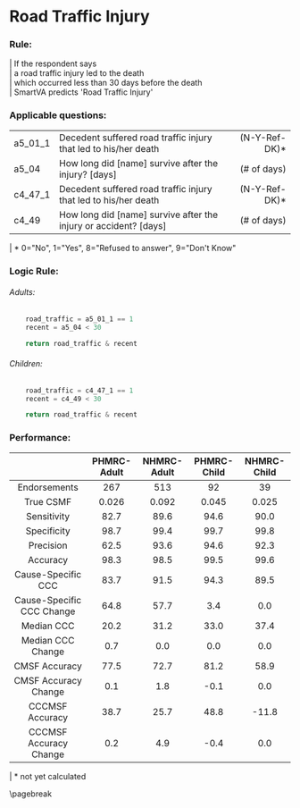 # Road Traffic Injury

### Rule:
|  If the respondent says   
|    a road traffic injury led to the death   
|    which occurred less than 30 days before the death   
|  SmartVA predicts 'Road Traffic Injury'   




### Applicable questions:
|            |                                          |                  |
|:-----------|:-----------------------------------------|-----------------:|
| a5_01_1 | Decedent suffered road traffic injury that led to his/her death | (N-Y-Ref-DK)* |
| a5_04 | How long did [name] survive after the injury? [days] | (# of days) |
| c4_47_1 | Decedent suffered road traffic injury that led to his/her death | (N-Y-Ref-DK)* |
| c4_49 | How long did [name] survive after the injury or accident? [days] | (# of days) |

|  \* 0="No", 1="Yes", 8="Refused to answer", 9="Don't Know"   


### Logic Rule:

###### Adults:
~~~~~python
    road_traffic = a5_01_1 == 1
    recent = a5_04 < 30

    return road_traffic & recent
~~~~~

###### Children:
~~~~~python
    road_traffic = c4_47_1 == 1
    recent = c4_49 < 30

    return road_traffic & recent
~~~~~
    

### Performance:
|             | PHMRC-Adult |  NHMRC-Adult |  PHMRC-Child |  NHMRC-Child |    
|:-----------:|:------------:|:------------:|:------------:|:------------:|   
| Endorsements| 267 |  513 |  92 |  39 |    
|  True CSMF  | 0.026 |  0.092 |  0.045 |  0.025 |    
| Sensitivity | 82.7 |  89.6 |  94.6 |  90.0 |    
| Specificity | 98.7 |  99.4 |  99.7 |  99.8 |    
|  Precision  | 62.5 |  93.6 |  94.6 |  92.3 |    
|   Accuracy  | 98.3 |  98.5 |  99.5 |  99.6 |    
|Cause-Specific CCC| 83.7 |  91.5 |  94.3 |  89.5 |    
|Cause-Specific CCC Change| 64.8 |  57.7 |  3.4 |  0.0 |    
|  Median CCC | 20.2 |  31.2 |  33.0 |  37.4 |    
|Median CCC Change| 0.7 |  0.0 |  0.0 |  0.0 |    
|CMSF Accuracy| 77.5 |  72.7 |  81.2 |  58.9 |    
|CMSF Accuracy Change| 0.1 |  1.8 |  -0.1 |  0.0 |    
|CCCMSF Accuracy| 38.7 |  25.7 |  48.8 |  -11.8 |    
|CCCMSF Accuracy Change| 0.2 |  4.9 |  -0.4 |  0.0 |    

|  \* not yet calculated   

\pagebreak
